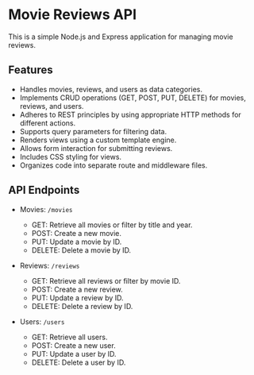 # Movie Reviews API

This is a simple Node.js and Express application for managing movie reviews.

## Features

- Handles movies, reviews, and users as data categories.
- Implements CRUD operations (GET, POST, PUT, DELETE) for movies, reviews, and users.
- Adheres to REST principles by using appropriate HTTP methods for different actions.
- Supports query parameters for filtering data.
- Renders views using a custom template engine.
- Allows form interaction for submitting reviews.
- Includes CSS styling for views.
- Organizes code into separate route and middleware files.

## API Endpoints

- Movies: `/movies`
  - GET: Retrieve all movies or filter by title and year.
  - POST: Create a new movie.
  - PUT: Update a movie by ID.
  - DELETE: Delete a movie by ID.

- Reviews: `/reviews`
  - GET: Retrieve all reviews or filter by movie ID.
  - POST: Create a new review.
  - PUT: Update a review by ID.
  - DELETE: Delete a review by ID.

- Users: `/users`
  - GET: Retrieve all users.
  - POST: Create a new user.
  - PUT: Update a user by ID.
  - DELETE: Delete a user by ID.
